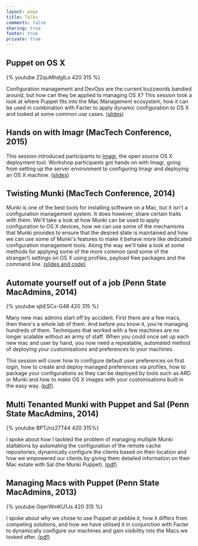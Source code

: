 ```yaml
---
layout: page
title: Talks
comments: false
sharing: true
footer: true
private: true
---
```


## Puppet on OS X

{% youtube Z2quMhdgILo 420 315 %}

Configuration management and DevOps are the current buzzwords bandied around, but how can they be applied to managing OS X? This session took a look at where Puppet fits into the Mac Management ecosystem, how it can be used in combination with Facter to apply dynamic configuration to OS X and looked at some common use cases. ([slides](http://grahamgilbert.com/images/posts/2016-02-09/Puppet_On_OS_X.pdf))

## Hands on with Imagr (MacTech Conference, 2015)

This session introduced participants to [Imagr](https://github.com/grahamgilbert/imagr), the open source OS X deployment tool. Workshop participants got hands on with Imagr, going from setting up the server environment to configuring Imagr and deploying an OS X machine. [(slides)](/images/posts/2015-11-12/ImagrLab.pdf)

## Twisting Munki (MacTech Conference, 2014)

Munki is one of the best tools for installing software on a Mac, but it isn't a configuration management system. It does however, share certain traits with them. We'll take a look at how Munki can be used to apply configuration to OS X devices, how we can use some of the mechanisms that Munki provides to ensure that the desired state is maintained and how we can use some of Munki's features to make it behave more like dedicated configuration management tools. Along the way we'll take a look at some methods for applying some of the more common (and some of the stranger!) settings on OS X using profiles, payload free packages and the command line. [(slides and code)](https://github.com/grahamgilbert/mactech_2014)

## Automate yourself out of a job (Penn State MacAdmins, 2014)

{% youtube sjbESCx-G48 420 315 %}

Many new mac admins start off by accident. First there are a few macs, then there's a whole lab of them. And before you know it, you're managing hundreds of them. Techniques that worked with a few machines are no longer scalable without an army of staff. When you could once set up each new mac and user by hand, you now need a repeatable, automated method of deploying your customisations and preferences to your machines.

This session will cover how to configure default user preferences on first login, how to create and deploy managed preferences via profiles, how to package your configurations so they can be deployed by tools such as ARD or Munki and how to make OS X images with your customisations built in the easy way. [(pdf)](/images/posts/2014-07-10/Automate_yourself_out_of_a_job.pdf)

## Multi Tenanted Munki with Puppet and Sal (Penn State MacAdmins, 2014)

{% youtube BPTJnz27T44 420 315%}

I spoke about how I tackled the problem of managing multiple Munki stallations by automating the configuration of the remote cache repositories, dynamically configure the clients based on their location and how we empowered our clients by giving them detailed information on their Mac estate with Sal (the Munki Puppet). [(pdf)](/images/posts/2014-07-09/Multi_site_Munki.pdf)

## Managing Macs with Puppet (Penn State MacAdmins, 2013)

{% youtube GqerWmKU1Js 420 315 %}

I spoke about why we chose to use Puppet at pebble.it, how it differs from competing solutions, and how we have utilised it in conjunction with Facter to dynamically configure our machines and gain visibility into the Macs we looked after. [(pdf)](/images/posts/2013-05-24/Managing_Macs_with_Puppet.pdf)
